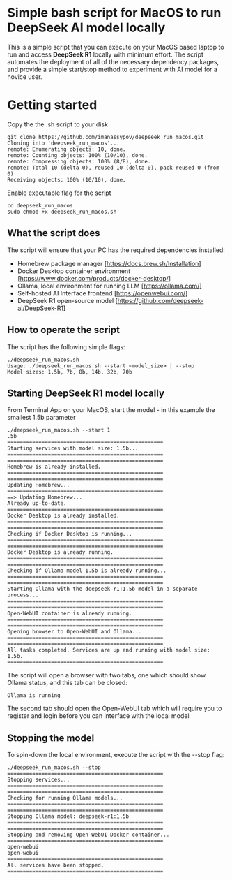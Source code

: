 # Simple bash script for MacOS to run DeepSeek AI model locally

This is a simple script that you can execute on your MacOS based laptop to run and access **DeepSeek R1** locally with minimum effort. The script automates the deployment of all of the necessary dependency packages, and provide a simple start/stop method to experiment with AI model for a novice user.


# Getting started

Copy the the .sh script to your disk
```
git clone https://github.com/imanassypov/deepseek_run_macos.git
Cloning into 'deepseek_run_macos'...
remote: Enumerating objects: 10, done.
remote: Counting objects: 100% (10/10), done.
remote: Compressing objects: 100% (8/8), done.
remote: Total 10 (delta 0), reused 10 (delta 0), pack-reused 0 (from 0)
Receiving objects: 100% (10/10), done.
```

Enable executable flag for the script
```
cd deepseek_run_macos
sudo chmod +x deepseek_run_macos.sh
```

## What the script does

The script will ensure that your PC has the required dependencies installed:

- Homebrew package manager [https://docs.brew.sh/Installation]
- Docker Desktop container environment [https://www.docker.com/products/docker-desktop/]
- Ollama, local environment for running LLM [https://ollama.com/]
- Self-hosted AI Interface frontend [https://openwebui.com/]
- DeepSeek R1 open-source model [https://github.com/deepseek-ai/DeepSeek-R1] 


## How to operate the script

The script has the following simple flags:

```
./deepseek_run_macos.sh
Usage: ./deepseek_run_macos.sh --start <model_size> | --stop
Model sizes: 1.5b, 7b, 8b, 14b, 32b, 70b
```

## Starting DeepSeek R1 model locally
From Terminal App on your MacOS, start the model - in this example the smallest 1.5b parameter
```
./deepseek_run_macos.sh --start 1
.5b
==================================================
Starting services with model size: 1.5b...
==================================================
==================================================
Homebrew is already installed.
==================================================
==================================================
Updating Homebrew...
==================================================
==> Updating Homebrew...
Already up-to-date.
==================================================
Docker Desktop is already installed.
==================================================
==================================================
Checking if Docker Desktop is running...
==================================================
==================================================
Docker Desktop is already running.
==================================================
==================================================
Checking if Ollama model 1.5b is already running...
==================================================
==================================================
Starting Ollama with the deepseek-r1:1.5b model in a separate process...
==================================================
==================================================
Open-WebUI container is already running.
==================================================
==================================================
Opening browser to Open-WebUI and Ollama...
==================================================
==================================================
All tasks completed. Services are up and running with model size: 1.5b.
==================================================
```

The script will open a browser with two tabs, one which should show Ollama status, and this tab can be closed:
```
Ollama is running
```

The second tab should open the Open-WebUI tab which will require you to register and login before you can interface with the local model

## Stopping the model

To spin-down the local environment, execute the script with the --stop flag:
```
./deepseek_run_macos.sh --stop
==================================================
Stopping services...
==================================================
==================================================
Checking for running Ollama models...
==================================================
==================================================
Stopping Ollama model: deepseek-r1:1.5b
==================================================
==================================================
Stopping and removing Open-WebUI Docker container...
==================================================
open-webui
open-webui
==================================================
All services have been stopped.
==================================================
```
